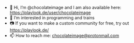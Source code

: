 - 👋 Hi, I’m @chocolateimage and I am also available here: https://playlook.de/user/chocolateimage
- 👀 I’m interested in programming and trains
- 📷 If you want to make a custom community for free, try out https://playlook.de/
- 📫 How to reach me: chocolateimage@protonmail.com
